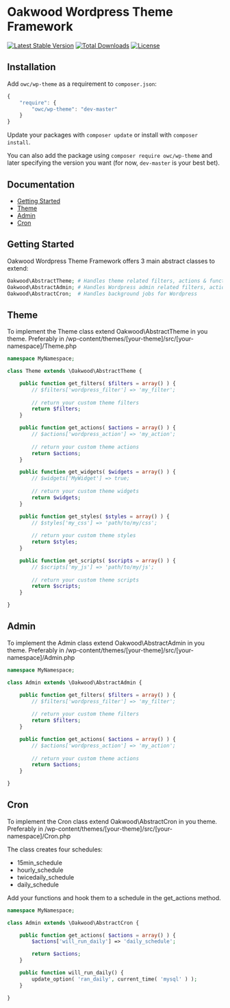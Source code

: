 # Oakwood Wordpress Theme Framework

[![Latest Stable Version](https://poser.pugx.org/owc/wp-theme/version)](https://packagist.org/packages/owc/wp-theme)
[![Total Downloads](https://poser.pugx.org/owc/wp-theme/downloads)](https://packagist.org/packages/owc/wp-theme)
[![License](https://poser.pugx.org/owc/wp-theme/license)](https://packagist.org/packages/owc/wp-theme)


## Installation

Add `owc/wp-theme` as a requirement to `composer.json`:

```javascript
{
    "require": {
        "owc/wp-theme": "dev-master"
    }
}
```

Update your packages with `composer update` or install with `composer install`.

You can also add the package using `composer require owc/wp-theme` and later specifying the version you want (for now, `dev-master` is your best bet).


## Documentation

* [Getting Started](#getting-started)
* [Theme](#theme)
* [Admin](#admin)
* [Cron](#cron)


## Getting Started

Oakwood Wordpress Theme Framework offers 3 main abstract classes to extend:

```php
Oakwood\AbstractTheme; # Handles theme related filters, actions & functions
Oakwood\AbstractAdmin; # Handles Wordpress admin related filters, actions & functions
Oakwood\AbstractCron;  # Handles background jobs for Wordpress
```


## Theme

To implement the Theme class extend Oakwood\AbstractTheme in you theme.
Preferably in /wp-content/themes/[your-theme]/src/[your-namespace]/Theme.php

```php
namespace MyNamespace;

class Theme extends \Oakwood\AbstractTheme {

	public function get_filters( $filters = array() ) {
		// $filters['wordpress_filter'] => 'my_filter';
		
		// return your custom theme filters
		return $filters;
	}

	public function get_actions( $actions = array() ) {
		// $actions['wordpress_action'] => 'my_action';
		
		// return your custom theme actions
		return $actions;
	}

	public function get_widgets( $widgets = array() ) {
		// $widgets['MyWidget'] => true;
		
		// return your custom theme widgets
		return $widgets;
	}

	public function get_styles( $styles = array() ) {
		// $styles['my_css'] => 'path/to/my/css';
		
		// return your custom theme styles
		return $styles;
	}

	public function get_scripts( $scripts = array() ) {
		// $scripts['my_js'] => 'path/to/my/js';
		
		// return your custom theme scripts
		return $scripts;
	}

}
```


## Admin

To implement the Admin class extend Oakwood\AbstractAdmin in you theme.
Preferably in /wp-content/themes/[your-theme]/src/[your-namespace]/Admin.php

```php
namespace MyNamespace;

class Admin extends \Oakwood\AbstractAdmin {

	public function get_filters( $filters = array() ) {
		// $filters['wordpress_filter'] => 'my_filter';
		
		// return your custom theme filters
		return $filters;
	}

	public function get_actions( $actions = array() ) {
		// $actions['wordpress_action'] => 'my_action';
		
		// return your custom theme actions
		return $actions;
	}

}
```


## Cron

To implement the Cron class extend Oakwood\AbstractCron in you theme.
Preferably in /wp-content/themes/[your-theme]/src/[your-namespace]/Cron.php

The class creates four schedules:
* 15min_schedule
* hourly_schedule
* twicedaily_schedule
* daily_schedule

Add your functions and hook them to a schedule in the get_actions method.

```php
namespace MyNamespace;

class Admin extends \Oakwood\AbstractCron {

	public function get_actions( $actions = array() ) {
		$actions['will_run_daily'] => 'daily_schedule';

		return $actions;
	}

	public function will_run_daily() {
		update_option( 'ran_daily', current_time( 'mysql' ) );
	}

}
```